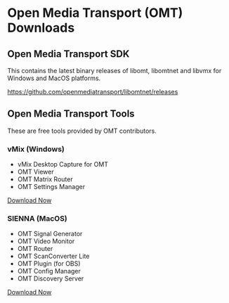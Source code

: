 # Open Media Transport (OMT) Downloads

## Open Media Transport SDK

This contains the latest binary releases of libomt, libomtnet and libvmx for Windows and MacOS platforms.

https://github.com/openmediatransport/libomtnet/releases

## Open Media Transport Tools

These are free tools provided by OMT contributors.

### vMix (Windows)

* vMix Desktop Capture for OMT
* OMT Viewer
* OMT Matrix Router
* OMT Settings Manager

[Download Now](tbd)

### SIENNA (MacOS)

* OMT Signal Generator
* OMT Video Monitor
* OMT Router
* OMT ScanConverter Lite
* OMT Plugin (for OBS)
* OMT Config Manager
* OMT Discovery Server

[Download Now](tbd)






